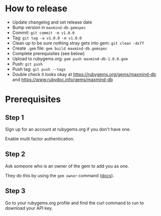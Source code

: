 # How to release
* Update changelog and set release date
* Bump version in `maxmind-db.gemspec`
* Commit: `git commit -m v1.0.0`
* Tag: `git tag -a v1.0.0 -m v1.0.0`
* Clean up to be sure nothing stray gets into gem: `git clean -dxff`
* Create `.gem` file: `gem build maxmind-db.gemspec`
* Complete prerequisites (see below)
* Upload to rubygems.org: `gem push maxmind-db-1.0.0.gem`
* Push: `git push`
* Push tag: `git push --tags`
* Double check it looks okay at https://rubygems.org/gems/maxmind-db and
  https://www.rubydoc.info/gems/maxmind-db


# Prerequisites

## Step 1
Sign up for an account at rubygems.org if you don't have one.

Enable multi factor authentication.


## Step 2
Ask someone who is an owner of the gem to add you as one.

They do this by using the `gem owner` command
([docs](https://guides.rubygems.org/command-reference/#gem-owner)).


## Step 3
Go to your rubygems.org profile and find the curl command to run to
download your API key.
